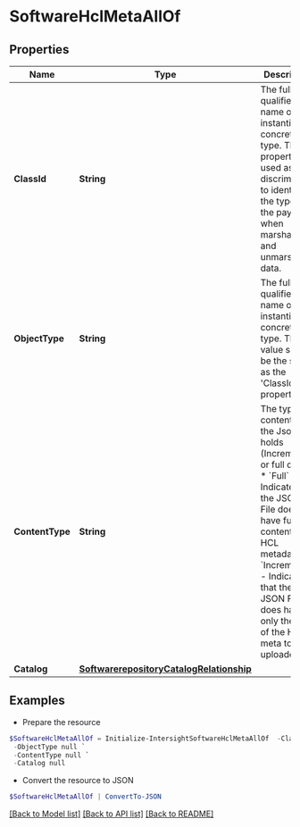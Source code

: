 # SoftwareHclMetaAllOf
## Properties

Name | Type | Description | Notes
------------ | ------------- | ------------- | -------------
**ClassId** | **String** | The fully-qualified name of the instantiated, concrete type. This property is used as a discriminator to identify the type of the payload when marshaling and unmarshaling data. | [default to "software.HclMeta"]
**ObjectType** | **String** | The fully-qualified name of the instantiated, concrete type. The value should be the same as the &#39;ClassId&#39; property. | [default to "software.HclMeta"]
**ContentType** | **String** | The type of content that the Json file holds (Incremental or full dump). * &#x60;Full&#x60; - Indicates that the JSON File does have full content for HCL metadata. * &#x60;Incremental&#x60; - Indicates that the JSON File does have only the diff of the Hcl meta to be uploaded. | [optional] [default to "Full"]
**Catalog** | [**SoftwarerepositoryCatalogRelationship**](SoftwarerepositoryCatalogRelationship.md) |  | [optional] 

## Examples

- Prepare the resource
```powershell
$SoftwareHclMetaAllOf = Initialize-IntersightSoftwareHclMetaAllOf  -ClassId null `
 -ObjectType null `
 -ContentType null `
 -Catalog null
```

- Convert the resource to JSON
```powershell
$SoftwareHclMetaAllOf | ConvertTo-JSON
```

[[Back to Model list]](../README.md#documentation-for-models) [[Back to API list]](../README.md#documentation-for-api-endpoints) [[Back to README]](../README.md)

